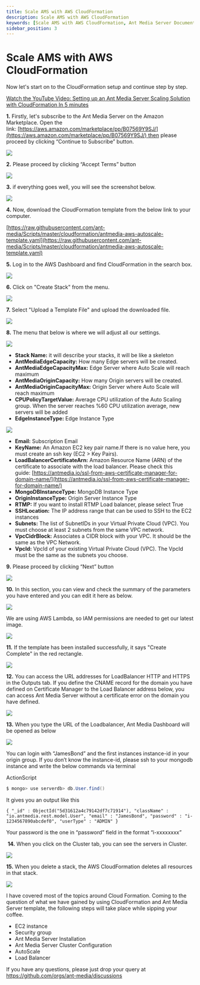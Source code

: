 ```yaml
---
title: Scale AMS with AWS CloudFormation 
description: Scale AMS with AWS CloudFormation
keywords: [Scale AMS with AWS CloudFormation, Ant Media Server Documentation, Ant Media Server Tutorials]
sidebar_position: 3
---
```


# Scale AMS with AWS CloudFormation

Now let's start on to the CloudFormation setup and continue step by step.

[Watch the YouTube Video: Setting up an Ant Media Server Scaling Solution with CloudFormation In 5 minutes](https://www.youtube.com/watch?v=y7bP0u0jQRQ)

**1.** Firstly, let's subscribe to the Ant Media Server on the Amazon Marketplace. Open the link: [https://aws.amazon.com/marketplace/pp/B07569Y9SJ/](https://aws.amazon.com/marketplace/pp/B07569Y9SJ/) then please proceed by clicking “Continue to Subscribe” button.

![](@site/static/img/cloudformation-marketplace-1.png)

**2.** Please proceed by clicking “Accept Terms” button

![](@site/static/img/cloudformation-marketplace-2.png)

**3.** if everything goes well, you will see the screenshot below.

![](@site/static/img/cloudformation-marketplace-3.png)

**4.** Now, download the CloudFormation template from the below link to your computer.

[https://raw.githubusercontent.com/ant-media/Scripts/master/cloudformation/antmedia-aws-autoscale-template.yaml](https://raw.githubusercontent.com/ant-media/Scripts/master/cloudformation/antmedia-aws-autoscale-template.yaml)

**5.** Log in to the AWS Dashboard and find CloudFormation in the search box.

![](@site/static/img/AntMedia-CloudFormation-1.png)

**6.** Click on "Create Stack" from the menu.

![](@site/static/img/AntMedia-CloudFormation-2.png)

**7.** Select "Upload a Template File" and upload the downloaded file.

![](@site/static/img/AntMedia-CloudFormation-3.png)

**8.** The menu that below is where we will adjust all our settings.

![](@site/static/img/AntMedia-CloudFormation-4.png)

-   **Stack Name:** it will describe your stacks, it will be like a skeleton
-   **AntMediaEdgeCapacity:** How many Edge servers will be created.
-   **AntMediaEdgeCapacityMax:** Edge Server where Auto Scale will reach maximum
-   **AntMediaOriginCapacity:** How many Origin servers will be created.
-   **AntMediaOriginCapacityMax:** Origin Server where Auto Scale will reach maximum
-   **CPUPolicyTargetValue:** Average CPU utilization of the Auto Scaling group. When the server reaches %60 CPU utilization average, new servers will be added
-   **EdgeInstanceType:** Edge Instance Type

![](@site/static/img/AntMedia-CloudFormation-4-1.png)

-   **Email:** Subscription Email
-   **KeyName:** An Amazon EC2 key pair name.If there is no value here, you must create an ssh key (EC2 > Key Pairs).
-   **LoadBalancerCertificateArn:** Amazon Resource Name (ARN) of the certificate to associate with the load balancer. Please check this guide: [https://antmedia.io/ssl-from-aws-certificate-manager-for-domain-name/](https://antmedia.io/ssl-from-aws-certificate-manager-for-domain-name/)
-   **MongoDBInstanceType:** MongoDB Instance Type
-   **OriginInstanceType:** Origin Server Instance Type
-   **RTMP:** If you want to install RTMP Load balancer, please select True
-   **SSHLocation:** The IP address range that can be used to SSH to the EC2 instances
-   **Subnets:** The list of SubnetIDs in your Virtual Private Cloud (VPC). You must choose at least 2 subnets from the same VPC network.
-   **VpcCidrBlock:** Associates a CIDR block with your VPC. It should be the same as the VPC Network.
-   **VpcId:** VpcId of your existing Virtual Private Cloud (VPC). The VpcId must be the same as the subnets you choose.

**9.** Please proceed by clicking “Next” button

![](@site/static/img/AntMedia-CloudFormation-5.png)

**10.** In this section, you can view and check the summary of the parameters you have entered and you can edit it here as below.

![](@site/static/img/AntMedia-CloudFormation-6.png)

We are using AWS Lambda, so IAM permissions are needed to get our latest image.

![](@site/static/img/AntMedia-CloudFormation-6-1.png)

**11.** If the template has been installed successfully, it says "Create Complete" in the red rectangle.

![](@site/static/img/AntMedia-CloudFormation-7.png)

**12.** You can access the URL addresses for LoadBalancer HTTP and HTTPS in the Outputs tab. If you define the CNAME record for the domain you have defined on Certificate Manager to the Load Balancer address below, you can access Ant Media Server without a certificate error on the domain you have defined.

![](@site/static/img/AntMedia-CloudFormation-8.png)

**13.** When you type the URL of the Loadbalancer, Ant Media Dashboard will be opened as below

![](@site/static/img/antmedia-login.png)

You can login with “JamesBond” and the first instances instance-id in your origin group. If you don’t know the instance-id, please ssh to your mongodb instance and write the below commands via terminal

ActionScript

```actionscript
$ mongo> use serverdb> db.User.find()
```

It gives you an output like this

`{ "_id" : ObjectId("5d31612a4c79142df7c71914"), "className" : "io.antmedia.rest.model.User", "email" : "JamesBond", "password" : "i-1234567890abcdef0", "userType" : "ADMIN" }`

Your password is the one in “password” field in the format “i-xxxxxxxx”

 **14.** When you click on the Cluster tab, you can see the servers in Cluster.

![](@site/static/img/AntMedia-CloudFormation-9.png)

**15.** When you delete a stack, the AWS CloudFormation deletes all resources in that stack.

![](@site/static/img/AntMedia-CloudFormation-10(1).png)

I have covered most of the topics around Cloud Formation. Coming to the question of what we have gained by using CloudFormation and Ant Media Server template, the following steps will take place while sipping your coffee.

-   EC2 instance
-   Security group
-   Ant Media Server Installation
-   Ant Media Server Cluster Configuration
-   AutoScale
-   Load Balancer

If you have any questions, please just drop your query at https://github.com/orgs/ant-media/discussions